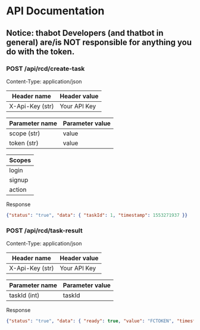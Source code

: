 # API Documentation

## Notice: thabot Developers (and thatbot in general) are/is **NOT** responsible for anything you do with the token.

### POST /api/rcd/create-task
Content-Type: application/json

|Header name    |Header value   |
|---------------|---------------|
|X-Api-Key (str)|Your API Key   |

|Parameter name|Parameter value|
|--------------|---------------|
|scope (str)   |value          |
|token (str)   |value          |

|Scopes|
|------|
|login |
|signup|
|action|

Response
```json
{"status": "true", "data": { "taskId": 1, "timestamp": 1553271937 }}
```

### POST /api/rcd/task-result
Content-Type: application/json

|Header name    |Header value   |
|---------------|---------------|
|X-Api-Key (str)|Your API Key   |

|Parameter name|Parameter value|
|--------------|---------------|
|taskId (int)   |taskId        |

Response
```json
{"status": "true", "data": { "ready": true, "value": "FCTOKEN", "timestamp": 1553271937 }}
```
